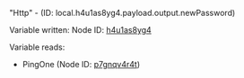 "Http" - (ID: local.h4u1as8yg4.payload.output.newPassword)

Variable written:
Node ID: [h4u1as8yg4](../nodes/h4u1as8yg4.md)

Variable reads:
* PingOne (Node ID: [p7gnqv4r4t](../nodes/p7gnqv4r4t.md))
